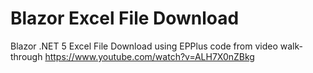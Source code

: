 # Blazor Excel File Download

Blazor .NET 5  Excel File Download using EPPlus
code from video walk-through https://www.youtube.com/watch?v=ALH7X0nZBkg
